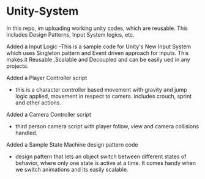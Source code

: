 # Unity-System
In this repo, im uploading working unity codes, which are reusable. This includes Design Patterns, Input System logics, etc.

Added a Input Logic
-This is a sample code for Unity's New Input System which uses Singleton pattern and Event driven approach for inputs. This makes it Reusable ,Scalable and Decoupled and can be easily ued in any projects.

Added a Player Controller script
- this is a character controller based movement with gravity and jump logic applied, movement in respect to camera. includes crouch, sprint and other actions.

Added a Camera Controller script
- third person camera script with player follow, view and camera collisions handled.

Added a Sample State Machine design pattern code
- design pattern that lets an object switch between different states of behavior, where only one state is active at a time. It comes handy when we switch animations and its easily scalable.
